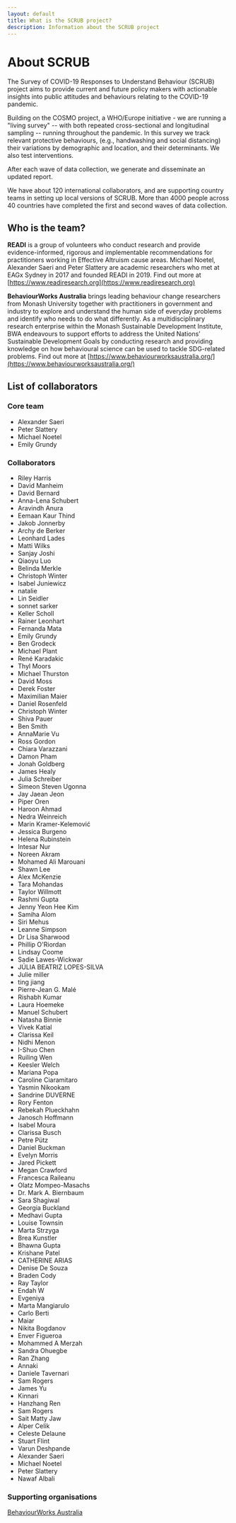 ```yaml
---
layout: default
title: What is the SCRUB project?
description: Information about the SCRUB project
---
```


# About SCRUB

The Survey of COVID-19 Responses to Understand Behaviour (SCRUB) project aims to provide current and future policy makers with actionable insights into public attitudes and behaviours relating to the COVID-19 pandemic.

Building on the COSMO project, a WHO/Europe initiative - we are running a "living survey" -- with both repeated cross-sectional and longitudinal sampling -- running throughout the pandemic. In this survey we track relevant protective behaviours, (e.g., handwashing and social distancing) their variations by demographic and location, and their determinants. We also test interventions.

After each wave of data collection, we generate and disseminate an updated report. 

We have about 120 international collaborators, and are supporting country teams in setting up local versions of SCRUB. More than 4000 people across 40 countries have completed the first and second waves of data collection. 

## Who is the team? 

**READI** is a group of volunteers who conduct research and provide evidence-informed, rigorous and implementable recommendations for practitioners working in Effective Altruism cause areas. Michael Noetel, Alexander Saeri and Peter Slattery are academic researchers who met at EAGx Sydney in 2017 and founded READI in 2019. Find out more at [https://www.readiresearch.org](https://www.readiresearch.org)

**BehaviourWorks Australia** brings leading behaviour change researchers from Monash University together with practitioners in government and industry to explore and understand the human side of everyday problems and identify who needs to do what differently. As a multidisciplinary research enterprise within the Monash Sustainable Development Institute, BWA endeavours to support efforts to address the United Nations’ Sustainable Development Goals by conducting research and providing knowledge on how behavioural science can be used to tackle SDG-related problems. Find out more at [https://www.behaviourworksaustralia.org/](https://www.behaviourworksaustralia.org/)

## List of collaborators

### Core team

- Alexander Saeri
- Peter Slattery
- Michael Noetel
- Emily Grundy

### Collaborators

- Riley Harris
- David Manheim
- David Bernard
- Anna-Lena Schubert
- Aravindh Anura
- Eemaan Kaur Thind
- Jakob Jonnerby
- Archy de Berker
- Leonhard Lades
- Matti Wilks
- Sanjay Joshi
- Qiaoyu Luo
- Belinda Merkle
- Christoph Winter
- Isabel Juniewicz
- natalie
- Lin Seidler
- sonnet sarker 
- Keller Scholl
- Rainer Leonhart
- Fernanda Mata
- Emily Grundy
- Ben Grodeck
- Michael Plant
- René Karadakic
- Thyl Moors
- Michael Thurston
- David Moss
- Derek Foster
- Maximilian Maier
- Daniel Rosenfeld
- Christoph Winter
- Shiva Pauer
- Ben Smith
- AnnaMarie Vu
- Ross Gordon
- Chiara Varazzani
- Damon Pham
- Jonah Goldberg
- James Healy
- Julia Schreiber
- Simeon Steven Ugonna 
- Jay Jaean Jeon
- Piper Oren
- Haroon Ahmad 
- Nedra Weinreich
- Marin Kramer-Kelemović
- Jessica Burgeno
- Helena Rubinstein 
- Intesar Nur
- Noreen Akram 
- Mohamed Ali Marouani
- Shawn Lee
- Alex McKenzie
- Tara Mohandas
- Taylor Willmott
- Rashmi Gupta
- Jenny Yeon Hee Kim
- Samiha Alom 
- Siri Mehus
- Leanne Simpson
- Dr Lisa Sharwood
- Phillip O'Riordan
- Lindsay Coome
- Sadie Lawes-Wickwar
- JÚLIA BEATRIZ LOPES-SILVA
- Julie miller
- ting jiang
- Pierre-Jean G. Malé
- Rishabh Kumar
- Laura Hoemeke
- Manuel Schubert
- Natasha Binnie
- Vivek Katial
- Clarissa Keil
- Nidhi Menon
- I-Shuo Chen
- Ruiling Wen
- Keesler Welch
- Mariana Popa
- Caroline Ciaramitaro
- Yasmin Nikookam
- Sandrine DUVERNE
- Rory Fenton
- Rebekah Plueckhahn 
- Janosch Hoffmann
- Isabel Moura
- Clarissa Busch
- Petre Pütz
- Daniel Buckman
- Evelyn Morris
- Jared Pickett
- Megan Crawford
- Francesca Raileanu
- Olatz Mompeo-Masachs
- Dr. Mark A. Biernbaum 
- Sara Shagiwal
- Georgia Buckland
- Medhavi Gupta
- Louise Townsin
- Marta Strzyga
- Brea Kunstler
- Bhawna Gupta
- Krishane Patel
- CATHERINE ARIAS
- Denise De Souza 
- Braden Cody
- Ray Taylor
- Endah W
- Evgeniya
- Marta Mangiarulo
- Carlo Berti
- Maiar
- Nikita Bogdanov
- Enver Figueroa
- Mohammed A Merzah
- Sandra Ohuegbe
- Ran Zhang
- Annaki
- Daniele Tavernari
- Sam Rogers
- James Yu
- Kinnari
- Hanzhang Ren
- Sam Rogers
- Sait Matty Jaw
- Alper Celik 
- Celeste Delaune
- Stuart Flint
- Varun Deshpande
- Alexander Saeri
- Michael Noetel
- Peter Slattery
- Nawaf Albali


### Supporting organisations

[BehaviourWorks Australia](https://www.behaviourworksaustralia.org/)

